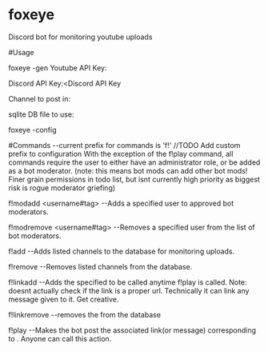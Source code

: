 # foxeye
Discord bot for monitoring youtube uploads

#Usage

foxeye -gen <configuration name>
  Youtube API Key:<YoutubeAPI Key>

  Discord API Key:<Discord API Key

  Channel to post in:<posting channel>

  sqlite DB file to use:<database filename>
  
  foxeye -config <configuration file>
  
  #Commands
  --current prefix for commands is 'f!' //TODO Add custom prefix to configuration
  With the exception of the f!play command, all commands require the user to either have an administrator role, or be added as a bot moderator.
  (note: this means bot mods can add other bot mods! Finer grain permissions in todo list, but isnt currently high priority as biggest risk is rogue moderator griefing)
  
  
  f!modadd <username#tag>
  --Adds a specified user to approved bot moderators. 
  
  f!modremove <username#tag>
  --Removes a specified user from the list of bot moderators.
  
  f!add <space seperated list of channel urls>
  --Adds listed channels to the database for monitoring uploads.
  
  f!remove <space separated list of channel urls>
  --Removes listed channels from the database.
  
  f!linkadd <linkid> <link>
  --Adds the specified <link> to be called anytime f!play <linkid> is called. Note: doesnt actually check if the link is a proper url. Technically it can link any message given to it. Get creative. 
  
  f!linkremove <linkid>
  --removes the <linkid> from the database
  
  f!play <linkid>
  --Makes the bot post the associated link(or message) corresponding to <linkid>. Anyone can call this action. 
